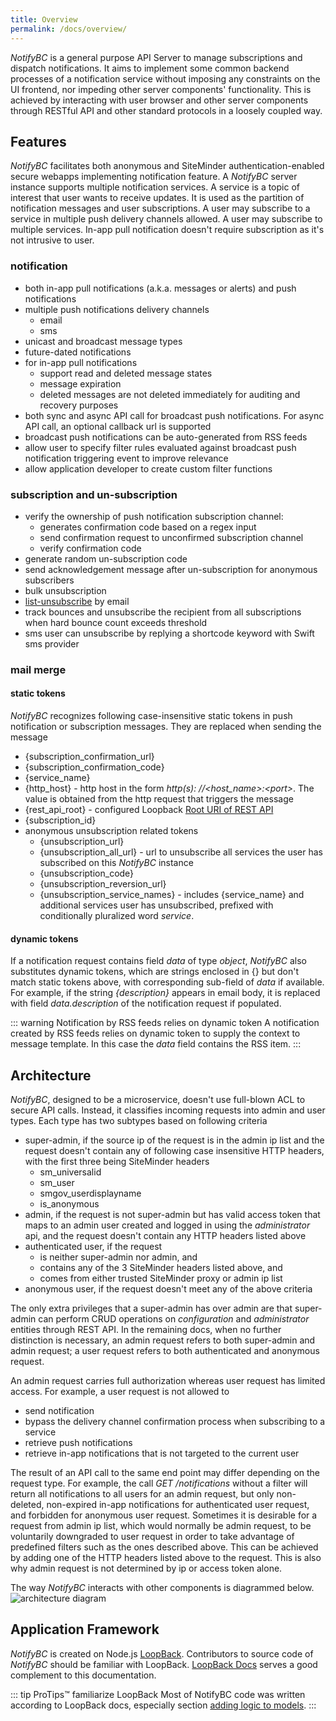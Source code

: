 ```yaml
---
title: Overview
permalink: /docs/overview/
---
```


_NotifyBC_ is a general purpose API Server to manage subscriptions and dispatch notifications. It aims to implement some common backend processes of a notification service without imposing any constraints on the UI frontend, nor impeding other server components' functionality. This is achieved by interacting with user browser and other server components through RESTful API and other standard protocols in a loosely coupled way.

## Features

_NotifyBC_ facilitates both anonymous and SiteMinder authentication-enabled secure webapps implementing notification feature. A _NotifyBC_ server instance supports multiple notification services. A service is a topic of interest that user wants to receive updates. It is used as the partition of notification messages and user subscriptions. A user may subscribe to a service in multiple push delivery channels allowed. A user may subscribe to multiple services. In-app pull notification doesn't require subscription as it's not intrusive to user.

### notification

- both in-app pull notifications (a.k.a. messages or alerts) and push notifications
- multiple push notifications delivery channels
  - email
  - sms
- unicast and broadcast message types
- future-dated notifications
- for in-app pull notifications
  - support read and deleted message states
  - message expiration
  - deleted messages are not deleted immediately for auditing and recovery purposes
- both sync and async API call for broadcast push notifications. For async API call, an optional callback url is supported
- broadcast push notifications can be auto-generated from RSS feeds
- allow user to specify filter rules evaluated against broadcast push notification triggering event to improve relevance
- allow application developer to create custom filter functions

### subscription and un-subscription

- verify the ownership of push notification subscription channel:
  - generates confirmation code based on a regex input
  - send confirmation request to unconfirmed subscription channel
  - verify confirmation code
- generate random un-subscription code
- send acknowledgement message after un-subscription for anonymous subscribers
- bulk unsubscription
- [list-unsubscribe](http://www.list-unsubscribe.com/) by email
- track bounces and unsubscribe the recipient from all subscriptions when hard bounce count exceeds threshold
- sms user can unsubscribe by replying a shortcode keyword with Swift sms provider

### mail merge

#### static tokens

_NotifyBC_ recognizes following case-insensitive static tokens in push notification or subscription messages. They are replaced when sending the message

- {subscription_confirmation_url}
- {subscription_confirmation_code}
- {service_name}
- {http_host} - http host in the form _http(s): //\<host_name\>:\<port\>_. The value is obtained from the http request that triggers the message
- {rest_api_root} - configured Loopback [Root URI of REST API](https://loopback.io/doc/en/lb3/config.json.html#top-level-properties)
- {subscription_id}
- anonymous unsubscription related tokens
  - {unsubscription_url}
  - {unsubscription_all_url} - url to unsubscribe all services the user has subscribed on this _NotifyBC_ instance
  - {unsubscription_code}
  - {unsubscription_reversion_url}
  - {unsubscription_service_names} - includes {service_name} and additional services user has unsubscribed, prefixed with conditionally pluralized word _service_.

#### dynamic tokens

If a notification request contains field _data_ of type _object_, _NotifyBC_ also substitutes dynamic tokens, which are strings enclosed in {} but don't match static tokens above, with corresponding sub-field of _data_ if available. For example, if the string _{description}_ appears in email body, it is replaced with field _data.description_ of the notification request if populated.

::: warning Notification by RSS feeds relies on dynamic token
A notification created by RSS feeds relies on dynamic token to supply the context to message template. In this case the <i>data</i> field contains the RSS item.
:::

## Architecture

_NotifyBC_, designed to be a microservice, doesn't use full-blown ACL to secure API calls. Instead, it classifies incoming requests into admin and user types. Each type has two subtypes based on following criteria

- super-admin, if the source ip of the request is in the admin ip list and the request doesn't contain any of following case insensitive HTTP headers, with the first three being SiteMinder headers
  - sm_universalid
  - sm_user
  - smgov_userdisplayname
  - is_anonymous
- admin, if the request is not super-admin but has valid access token that maps to an admin user created and logged in using the _administrator_ api, and the request doesn't contain any HTTP headers listed above
- authenticated user, if the request
  - is neither super-admin nor admin, and
  - contains any of the 3 SiteMinder headers listed above, and
  - comes from either trusted SiteMinder proxy or admin ip list
- anonymous user, if the request doesn't meet any of the above criteria

The only extra privileges that a super-admin has over admin are that super-admin can perform CRUD operations on _configuration_ and _administrator_ entities through REST API. In the remaining docs, when no further distinction is necessary, an admin request refers to both super-admin and admin request; a user request refers to both authenticated and anonymous request.

An admin request carries full authorization whereas user request has limited access. For example, a user request is not allowed to

- send notification
- bypass the delivery channel confirmation process when subscribing to a service
- retrieve push notifications
- retrieve in-app notifications that is not targeted to the current user

The result of an API call to the same end point may differ depending on the request type. For example, the call _GET /notifications_ without a filter will return all notifications to all users for an admin request, but only non-deleted, non-expired in-app notifications for authenticated user request, and forbidden for anonymous user request. Sometimes it is desirable for a request from admin ip list, which would normally be admin request, to be voluntarily downgraded to user request in order to take advantage of predefined filters such as the ones described above. This can be achieved by adding one of the HTTP headers listed above to the request. This is also why admin request is not determined by ip or access token alone.

The way _NotifyBC_ interacts with other components is diagrammed below.
<img :src="$withBase('/img/architecture.png')" alt="architecture diagram">

## Application Framework

_NotifyBC_ is created on Node.js [LoopBack](https://loopback.io/). Contributors to source code of _NotifyBC_ should be familiar with LoopBack. [LoopBack Docs](https://loopback.io/doc/en/lb3) serves a good complement to this documentation.

::: tip ProTips™ familiarize LoopBack
Most of NotifyBC code was written according to LoopBack docs, especially section [adding logic to models](https://loopback.io/doc/en/lb3/Adding-logic-to-models.html).
:::
